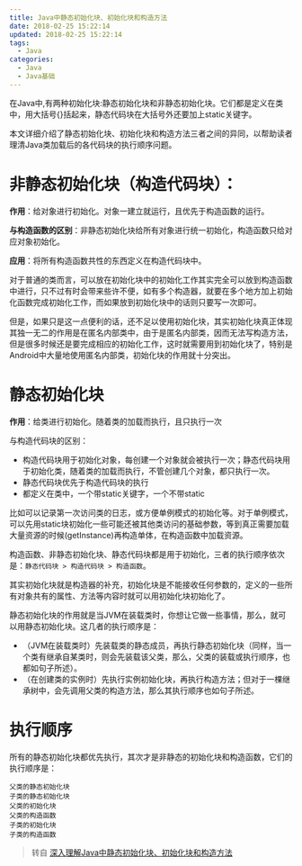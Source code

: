 ```yaml
---
title: Java中静态初始化块、初始化块和构造方法
date: 2018-02-25 15:22:14
updated: 2018-02-25 15:22:14
tags:
  - Java
categories: 
  - Java
  - Java基础
---
```


在Java中,有两种初始化块:静态初始化块和非静态初始化块。它们都是定义在类中，用大括号{}括起来，静态代码块在大括号外还要加上static关键字。

本文详细介绍了静态初始化块、初始化块和构造方法三者之间的异同，以帮助读者理清Java类加载后的各代码块的执行顺序问题。

<!-- more -->

# 非静态初始化块（构造代码块）：
**作用**：给对象进行初始化。对象一建立就运行，且优先于构造函数的运行。

**与构造函数的区别**：非静态初始化块给所有对象进行统一初始化，构造函数只给对应对象初始化。

**应用**：将所有构造函数共性的东西定义在构造代码块中。

对于普通的类而言，可以放在初始化块中的初始化工作其实完全可以放到构造函数中进行，只不过有时会带来些许不便，如有多个构造器，就要在多个地方加上初始化函数完成初始化工作，而如果放到初始化块中的话则只要写一次即可。

但是，如果只是这一点便利的话，还不足以使用初始化块，其实初始化块真正体现其独一无二的作用是在匿名内部类中，由于是匿名内部类，因而无法写构造方法，但是很多时候还是要完成相应的初始化工作，这时就需要用到初始化块了，特别是Android中大量地使用匿名内部类，初始化块的作用就十分突出。

# 静态初始化块
**作用**：给类进行初始化。随着类的加载而执行，且只执行一次

与构造代码块的区别：
- 构造代码块用于初始化对象，每创建一个对象就会被执行一次；静态代码块用于初始化类，随着类的加载而执行，不管创建几个对象，都只执行一次。
- 静态代码块优先于构造代码块的执行
- 都定义在类中，一个带static关键字，一个不带static

比如可以记录第一次访问类的日志，或方便单例模式的初始化等。对于单例模式，可以先用static块初始化一些可能还被其他类访问的基础参数，等到真正需要加载大量资源的时候(getInstance)再构造单体，在构造函数中加载资源。

构造函数、非静态初始化块、静态代码块都是用于初始化，三者的执行顺序依次是：`静态代码块 > 构造代码块 > 构造函数`。

其实初始化块就是构造器的补充，初始化块是不能接收任何参数的，定义的一些所有对象共有的属性、方法等内容时就可以用初始化块初始化了。

静态初始化块的作用就是当JVM在装载类时，你想让它做一些事情，那么，就可以用静态初始化块。这几者的执行顺序是：
- （JVM在装载类时）先装载类的静态成员，再执行静态初始化块（同样，当一个类有继承自某类时，则会先装载该父类，那么，父类的装载或执行顺序，也都如句子所述）。
- （在创建类的实例时）先执行实例初始化块，再执行构造方法；但对于一棵继承树中，会先调用父类的构造方法，那么其执行顺序也如句子所述。

# 执行顺序
所有的静态初始化块都优先执行，其次才是非静态的初始化块和构造函数，它们的执行顺序是：
```
父类的静态初始化块
子类的静态初始化块
父类的初始化块
父类的构造函数
子类的初始化块
子类的构造函数
```

> 转自 [深入理解Java中静态初始化块、初始化块和构造方法][1]

[1]: https://liuchi.coding.me/2017/09/12/%E6%B7%B1%E5%85%A5%E7%90%86%E8%A7%A3Java%E4%B8%AD%E9%9D%99%E6%80%81%E5%88%9D%E5%A7%8B%E5%8C%96%E5%9D%97%E3%80%81%E5%88%9D%E5%A7%8B%E5%8C%96%E5%9D%97%E5%92%8C%E6%9E%84%E9%80%A0%E6%96%B9%E6%B3%95/ "深入理解Java中静态初始化块、初始化块和构造方法"